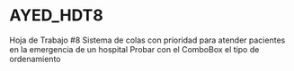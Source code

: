 # AYED_HDT8
Hoja de Trabajo #8
Sistema de colas con prioridad para atender pacientes en la emergencia de un hospital
Probar con el ComboBox el tipo de ordenamiento
